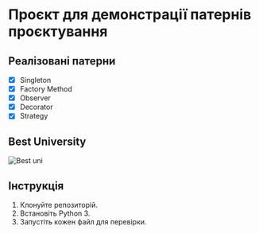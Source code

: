 # Проєкт для демонстрації патернів проєктування

## Реалізовані патерни
- [x] Singleton
- [x] Factory Method
- [x] Observer
- [x] Decorator
- [x] Strategy

## Best University
![Best uni](https://media.ztu.edu.ua/wp-content/uploads/2020/02/Group-6-1-1536x465.png)

## Інструкція
1. Клонуйте репозиторій.
2. Встановіть Python 3.
3. Запустіть кожен файл для перевірки.
